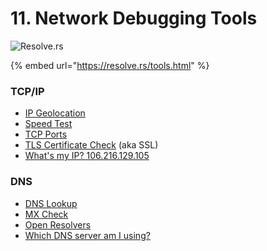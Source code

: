 # 11. Network Debugging Tools

![Resolve.rs](.gitbook/assets/favicon.svg)

{% embed url="https://resolve.rs/tools.html" %}





### TCP/IP <a id="ip"></a>

* [IP Geolocation](https://resolve.rs/ip/geolocation.html)
* [Speed Test](https://resolve.rs/ip/speedtest.html)
* [TCP Ports](https://resolve.rs/ip/tcp-ports.html)
* [TLS Certificate Check](https://resolve.rs/ip/tls-cert-check.html) \(aka SSL\)
* [What's my IP? 106.216.129.105](https://resolve.rs/ip/whatsmyip.html)

### DNS <a id="dns"></a>

* [DNS Lookup](https://resolve.rs/dns/lookup.html)
* [MX Check](https://resolve.rs/dns/mxcheck.html)
* [Open Resolvers](https://resolve.rs/resolvers/index.html)
* [Which DNS server am I using?](https://resolve.rs/#whichdns)

